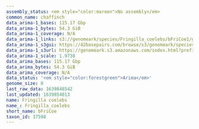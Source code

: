```yaml
---
assembly_status: <em style="color:maroon">No assembly</em>
common_name: chaffinch
data_arima-1_bases: 115.17 Gbp
data_arima-1_bytes: 54.3 GiB
data_arima-1_coverage: N/A
data_arima-1_links: s3://genomeark/species/Fringilla_coelebs/bFriCoe1/genomic_data/arima/<br>
data_arima-1_s3gui: https://42basepairs.com/browse/s3/genomeark/species/Fringilla_coelebs/bFriCoe1/genomic_data/arima/
data_arima-1_s3url: https://genomeark.s3.amazonaws.com/index.html?prefix=species/Fringilla_coelebs/bFriCoe1/genomic_data/arima/
data_arima-1_scale: 1.9738
data_arima_bases: 115.17 Gbp
data_arima_bytes: 54.3 GiB
data_arima_coverage: N/A
data_status: '<em style="color:forestgreen">Arima</em>'
genome_size: 0
last_raw_data: 1639848542
last_updated: 1639854013
name: Fringilla coelebs
name_: Fringilla_coelebs
short_name: bFriCoe
taxon_id: 37598
---
```

